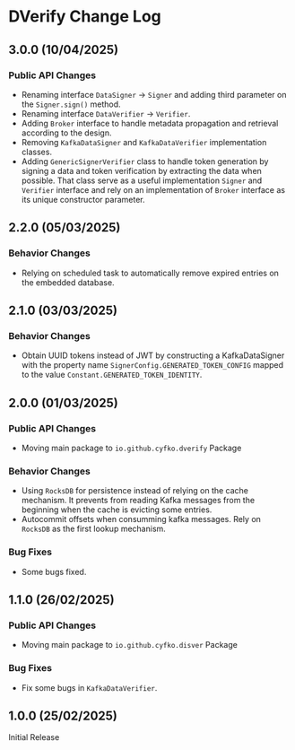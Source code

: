 # DVerify Change Log

## 3.0.0 (10/04/2025)
### Public API Changes
* Renaming interface `DataSigner` -> `Signer` and adding third parameter on the `Signer.sign()` method.
* Renaming interface `DataVerifier` -> `Verifier`.
* Adding `Broker` interface to handle metadata propagation and retrieval according to the design.
* Removing `KafkaDataSigner` and `KafkaDataVerifier` implementation classes.
* Adding `GenericSignerVerifier` class to handle token generation by signing a data and token verification by extracting
  the data when possible. That class serve as a useful implementation `Signer` and `Verifier` interface and rely on an 
  implementation of `Broker` interface as its unique constructor parameter.

## 2.2.0 (05/03/2025)
### Behavior Changes
* Relying on scheduled task to automatically remove expired entries on the embedded database.

## 2.1.0 (03/03/2025)
### Behavior Changes
* Obtain UUID tokens instead of JWT by constructing a KafkaDataSigner with the property name `SignerConfig.GENERATED_TOKEN_CONFIG` mapped to the value `Constant.GENERATED_TOKEN_IDENTITY`.

## 2.0.0 (01/03/2025)
### Public API Changes
* Moving main package to `io.github.cyfko.dverify` Package

### Behavior Changes
* Using `RocksDB` for persistence instead of relying on the cache mechanism. It prevents from reading Kafka messages from the beginning when the cache is evicting some entries.
* Autocommit offsets when consumming kafka messages. Rely on `RocksDB` as the first lookup mechanism.

### Bug Fixes
* Some bugs fixed.

## 1.1.0 (26/02/2025)
### Public API Changes
* Moving main package to `io.github.cyfko.disver` Package

### Bug Fixes
* Fix some bugs in `KafkaDataVerifier`.

## 1.0.0 (25/02/2025)
Initial Release